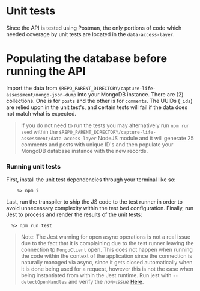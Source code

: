 # Unit tests
Since the API is tested using Postman, the only portions of code which needed coverage by unit tests are located in the `data-access-layer`.

# Populating the database before running the API

Import the data from `$REPO_PARENT_DIRECTORY/capture-life-assessment/mongo-json-dump` into your MongoDB instance. There are (2) collections. One is for `posts` and the other is for `comments`. The UUIDs (`_ids`) are relied upon in the unit test's, and certain tests will fail if the data does not match what is expected. 

> If you do not need to run the tests you may alternatively run `npm run seed` within the `$REPO_PARENT_DIRECTORY/capture-life-assessment/data-access-layer` NodeJS module and it will generate 25 comments and posts with unique ID's and then populate your MongoDB database instance with the new records. 

### Running unit tests 

First, install the unit test dependencies through your terminal like so:

        %> npm i
        
Last, run the transpiler to ship the JS code to the test runner in order to avoid unnecessary complexity within the test bed configuration. Finally, run Jest to process and render the results of the unit tests:
      
      %> npm run test

> Note: The Jest warning for open async operations is not a real issue due to the fact that it is complaining due to the test runner leaving the connection tp `MongoClient` open. This does not happen when running the code within the context of the application since the connection is naturally managed via async, since it gets closed automatically when it is done being used for a request, however this is not the case when being instantiated from within the Jest runtime. Run jest with `--detectOpenHandles` and verify the *non-issue* [Here](https://www.mongodb.com/community/forums/t/where-to-close-db-connection/1368/2).